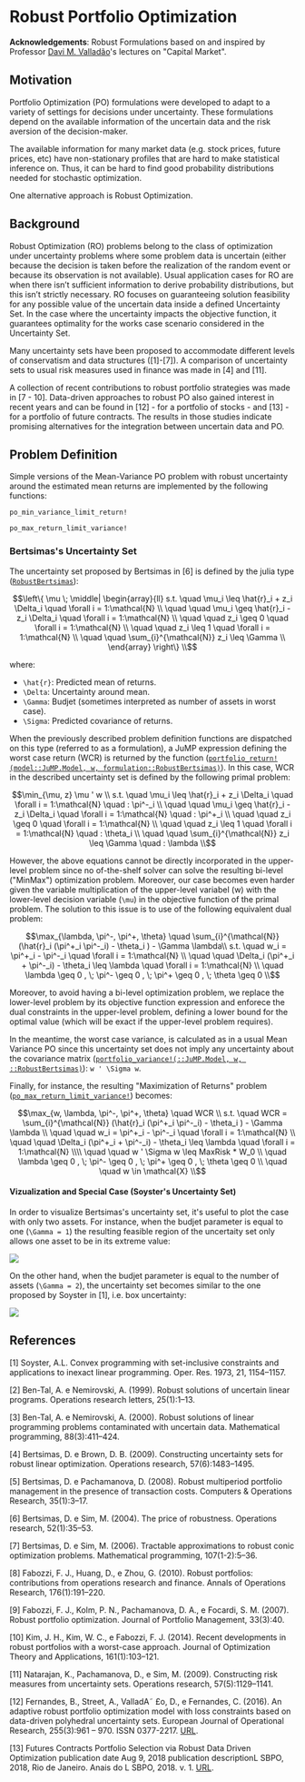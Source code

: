 # Robust Portfolio Optimization
**Acknowledgements**: Robust Formulations based on and inspired by Professor [Davi M. Valladão](http://www.ind.puc-rio.br/en/equipe/davi-michel-valladao/)'s lectures on "Capital Market".

## Motivation
Portfolio Optimization (PO) formulations were developed to adapt to a variety of settings for decisions under uncertainty. These formulations depend on the available information of the uncertain data and the risk aversion of the decision-maker.

The available information for many market data (e.g. stock prices, future prices, etc) have non-stationary profiles that are hard to make statistical inference on. Thus, it can be hard to find good probability distributions needed for stochastic optimization. 

One alternative approach is Robust Optimization.

## Background
Robust Optimization (RO) problems belong to the class of optimization under uncertainty problems where some problem data is uncertain (either because the decision is taken before the realization of the random event or because its observation is not available). Usual application cases for RO are when there isn’t sufficient information to derive probability distributions, but this isn’t strictly necessary. RO focuses on guaranteeing solution feasibility for any possible value of the uncertain data inside a defined Uncertainty Set. In the case where the uncertainty impacts the objective function, it guarantees optimality for the works case scenario considered in the Uncertainty Set.

Many uncertainty sets have been proposed to accommodate different levels of conservatism and data structures ([1]-[7]). A comparison of uncertainty sets to usual risk measures used in finance was made in [4] and [11].

A collection of recent contributions to robust portfolio strategies was made in [7 - 10]. Data-driven approaches to robust PO also gained interest in recent years and can be found in [12] - for a portfolio of stocks - and [13] - for a portfolio of future contracts. The results in those studies indicate promising alternatives for the integration between uncertain data and PO.

## Problem Definition
Simple versions of the Mean-Variance PO problem with robust uncertainty around the estimated mean returns are implemented by the following functions:

```@docs
po_min_variance_limit_return!
```

```@docs
po_max_return_limit_variance!
```

### Bertsimas's Uncertainty Set
The uncertainty set proposed by Bertsimas in [6] is defined by the julia type ([`RobustBertsimas`](@ref)):

```math
\left\{ \mu \; \middle| \begin{array}{ll}
s.t.  \quad \mu_i \leq \hat{r}_i + z_i \Delta_i \quad \forall i = 1:\mathcal{N} \\
\quad \quad \mu_i \geq \hat{r}_i - z_i \Delta_i  \quad \forall i = 1:\mathcal{N} \\
\quad \quad z_i \geq 0 \quad \forall i = 1:\mathcal{N} \\
\quad \quad z_i \leq 1 \quad \forall i = 1:\mathcal{N} \\
\quad \quad \sum_{i}^{\mathcal{N}} z_i \leq \Gamma \\
\end{array}
\right\} \\
```

where:
- ``\hat{r}``: Predicted mean of returns.
- ``\Delta``: Uncertainty around mean.
- ``\Gamma``: Budjet (sometimes interpreted as number of assets in worst case).
- ``\Sigma``: Predicted covariance of returns.

When the previously described problem definition functions are dispatched on this type (referred to as a formulation), a JuMP expression defining the worst case return (WCR) is returned by the function ([`portfolio_return!(model::JuMP.Model, w, formulation::RobustBertsimas)`](@ref)). In this case, WCR in the described uncertainty set is defined by the following primal problem:  

```math
\min_{\mu, z} \mu ' w \\
s.t.  \quad \mu_i \leq \hat{r}_i + z_i \Delta_i \quad \forall i = 1:\mathcal{N} \quad : \pi^-_i \\
\quad \quad \mu_i \geq \hat{r}_i - z_i \Delta_i  \quad \forall i = 1:\mathcal{N} \quad : \pi^+_i \\
\quad \quad z_i \geq 0 \quad \forall i = 1:\mathcal{N} \\
\quad \quad z_i \leq 1 \quad \forall i = 1:\mathcal{N} \quad : \theta_i \\
\quad \quad \sum_{i}^{\mathcal{N}} z_i \leq \Gamma \quad : \lambda \\
```

However, the above equations cannot be directly incorporated in the upper-level problem since no of-the-shelf solver can solve the resulting bi-level ("MinMax") optimization problem. Moreover, our case becomes even harder given the variable multiplication of the upper-level variabel (w) with the lower-level decision variable (``\mu``) in the objective function of the primal problem. The solution to this issue is to use of the following equivalent dual problem:

```math
\max_{\lambda, \pi^-, \pi^+, \theta} \quad  \sum_{i}^{\mathcal{N}} (\hat{r}_i (\pi^+_i \pi^-_i) - \theta_i ) - \Gamma \lambda\\
s.t.  \quad   w_i = \pi^+_i - \pi^-_i  \quad \forall i = 1:\mathcal{N} \\
\quad \quad  \Delta_i (\pi^+_i + \pi^-_i) - \theta_i \leq \lambda \quad \forall i = 1:\mathcal{N} \\
\quad \lambda \geq 0 , \; \pi^- \geq 0 , \; \pi^+ \geq 0 , \; \theta \geq 0 \\
```

Moreover, to avoid having a bi-level optimization problem, we replace the lower-level problem by its objective function expression and enforece the dual constraints in the upper-level problem, defining a lower bound for the optimal value (which will be exact if the upper-level problem requires). 

In the meantime, the worst case variance, is calculated as in a usual Mean Variance PO since this uncertainty set does not imply any uncertainty about the covariance matrix ([`portfolio_variance!(::JuMP.Model, w, ::RobustBertsimas)`](@ref)): ``w ' \Sigma w``.

Finally, for instance, the resulting "Maximization of Returns" problem ([`po_max_return_limit_variance!`](@ref)) becomes:

```math
\max_{w, \lambda, \pi^-, \pi^+, \theta} \quad  WCR \\
s.t.  \quad WCR = \sum_{i}^{\mathcal{N}} (\hat{r}_i (\pi^+_i \pi^-_i) - \theta_i ) - \Gamma \lambda \\
\quad \quad w_i = \pi^+_i - \pi^-_i  \quad \forall i = 1:\mathcal{N} \\
\quad \quad  \Delta_i (\pi^+_i + \pi^-_i) - \theta_i \leq \lambda \quad \forall i = 1:\mathcal{N} \\\\
\quad \quad w ' \Sigma w  \leq MaxRisk * W_0 \\
\quad \lambda \geq 0 , \; \pi^- \geq 0 , \; \pi^+ \geq 0 , \; \theta \geq 0 \\
\quad \quad w \in \mathcal{X} \\
```
#### Vizualization and Special Case (Soyster's Uncertainty Set)
In order to visualize Bertsimas's uncertainty set, it's useful to plot the case with only two assets. For instance, when the budjet parameter is equal to one (``\Gamma = 1``) the resulting feasible region of the uncertaity set only allows one asset to be in its extreme value:

![](https://github.com/andrewrosemberg/PortfolioOpt/blob/master/docs/src/assets/set_bertsimas.png?raw=true)

On the other hand, when the budjet parameter is equal to the number of assets (``\Gamma = 2``), the uncertainty set becomes similar to the one proposed by Soyster in [1], i.e. box uncertainty:

![](https://github.com/andrewrosemberg/PortfolioOpt/blob/master/docs/src/assets/set_soyster.png?raw=true)

## References

[1] Soyster, A.L. Convex programming with set-inclusive constraints and applications to inexact linear
programming. Oper. Res. 1973, 21, 1154–1157.

[2] Ben-Tal, A. e Nemirovski, A. (1999). Robust solutions of uncertain linear programs. Operations research letters, 25(1):1–13. 

[3] Ben-Tal, A. e Nemirovski, A. (2000). Robust solutions of linear programming problems contaminated with uncertain data. Mathematical programming, 88(3):411–424. 

[4] Bertsimas, D. e Brown, D. B. (2009). Constructing uncertainty sets for robust linear optimization. Operations research, 57(6):1483–1495. 

[5] Bertsimas, D. e Pachamanova, D. (2008). Robust multiperiod portfolio management in the presence of transaction costs. Computers & Operations Research, 35(1):3–17. 

[6] Bertsimas, D. e Sim, M. (2004). The price of robustness. Operations research, 52(1):35–53. 

[7] Bertsimas, D. e Sim, M. (2006). Tractable approximations to robust conic optimization problems. Mathematical programming, 107(1-2):5–36. 

[8] Fabozzi, F. J., Huang, D., e Zhou, G. (2010). Robust portfolios: contributions from operations research and finance. Annals of Operations Research, 176(1):191–220. 

[9] Fabozzi, F. J., Kolm, P. N., Pachamanova, D. A., e Focardi, S. M. (2007). Robust portfolio optimization. Journal of Portfolio Management, 33(3):40. 

[10] Kim, J. H., Kim, W. C., e Fabozzi, F. J. (2014). Recent developments in robust portfolios with a worst-case approach. Journal of Optimization Theory and Applications, 161(1):103–121.

[11] Natarajan, K., Pachamanova, D., e Sim, M. (2009). Constructing risk measures from uncertainty sets. Operations research, 57(5):1129–1141.

[12] Fernandes, B., Street, A., ValladA˜ £o, D., e Fernandes, C. (2016). An adaptive robust portfolio
optimization model with loss constraints based on data-driven polyhedral uncertainty sets. European Journal of Operational Research, 255(3):961 – 970. ISSN 0377-2217. [URL](www.sciencedirect.com/science/article/pii/S0377221716303757).

[13] Futures Contracts Portfolio Selection via Robust Data Driven Optimization publication date Aug 9, 2018  publication descriptionL SBPO, 2018, Rio de Janeiro. Anais do L SBPO, 2018. v. 1. [URL](https://proceedings.science/sbpo/papers/selecao-de-carteira-de-contratos-futuros-via-otimizacao-robusta-direcionado-por-dados).

